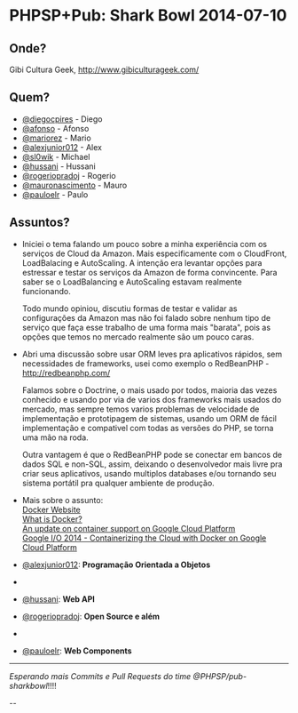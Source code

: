 PHPSP+Pub: Shark Bowl 2014-07-10
================================

Onde?
-----

Gibi Cultura Geek, http://www.gibiculturageek.com/

Quem?
-----

- [@diegocpires] - Diego
- [@afonso] - Afonso
- [@mariorez] - Mario
- [@alexjunior012] - Alex
- [@sl0wik] - Michael
- [@hussani] - Hussani
- [@rogeriopradoj] - Rogerio
- [@mauronascimento] - Mauro
- [@pauloelr] - Paulo

Assuntos?
---------

- [@diegocpires]: **AWS**

    Iniciei o tema falando um pouco sobre a minha experiência com os serviços de Cloud da Amazon. Mais especificamente com o CloudFront, LoadBalacing e AutoScaling. A intenção era levantar opções para estressar e testar os serviços da Amazon de forma convincente. Para saber se o LoadBalancing e AutoScaling estavam realmente funcionando.

    Todo mundo opiniou, discutiu formas de testar e validar as configurações da Amazon mas não foi falado sobre nenhum tipo de serviço que faça esse trabalho de uma forma mais "barata", pois as opções que temos no mercado realmente são um pouco caras.
- [@afonso]: **ORM**

	Abri uma discussão sobre usar ORM leves pra aplicativos rápidos, sem necessidades de frameworks, usei como exemplo o RedBeanPHP - http://redbeanphp.com/

	Falamos sobre o Doctrine, o mais usado por todos, maioria das vezes conhecido e usando por via de varios dos frameworks mais usados do mercado, mas sempre temos varios problemas de velocidade de implementação e prototipagem de sistemas, usando um ORM de fácil implementação e compativel com todas as versões do PHP, se torna uma mão na roda. 

	Outra vantagem é que o RedBeanPHP pode se conectar em bancos de dados SQL e non-SQL, assim, deixando o desenvolvedor mais livre pra criar seus aplicativos, usando multiplos databases e/ou tornando seu sistema portátil pra qualquer ambiente de produção.

- [@mariorez]: **Docker**<br>
    Mais sobre o assunto:<br>
    [Docker Website](http://www.docker.com/)<br>
    [What is Docker?](http://www.docker.com/whatisdocker/)<br>
    [An update on container support on Google Cloud Platform](http://googlecloudplatform.blogspot.com.br/2014/06/an-update-on-container-support-on-google-cloud-platform.html)<br>
    [Google I/O 2014 - Containerizing the Cloud with Docker on Google Cloud Platform](https://www.youtube.com/watch?v=tsk0pWf4ipw)

- [@alexjunior012]: **Programação Orientada a Objetos**
- [@sl0wik]: **Memcache**
- [@hussani]: **Web API**
- [@rogeriopradoj]: **Open Source e além**
- [@mauronascimento]: **Autoload**
- [@pauloelr]: **Web Components**

---

*Esperando mais Commits e Pull Requests do time @PHPSP/pub-sharkbowl*!!!!



--

[@diegocpires]: https://github.com/diegocpires
[@afonso]: https://github.com/afonso
[@mariorez]: https://github.com/mariorez
[@alexjunior012]: https://github.com/alexjunior012
[@sl0wik]: https://github.com/sl0wik
[@hussani]: https://github.com/hussani
[@rogeriopradoj]: https://github.com/rogeriopradoj
[@mauronascimento]: https://github.com/mauronascimento
[@pauloelr]: https://github.com/pauloelr
